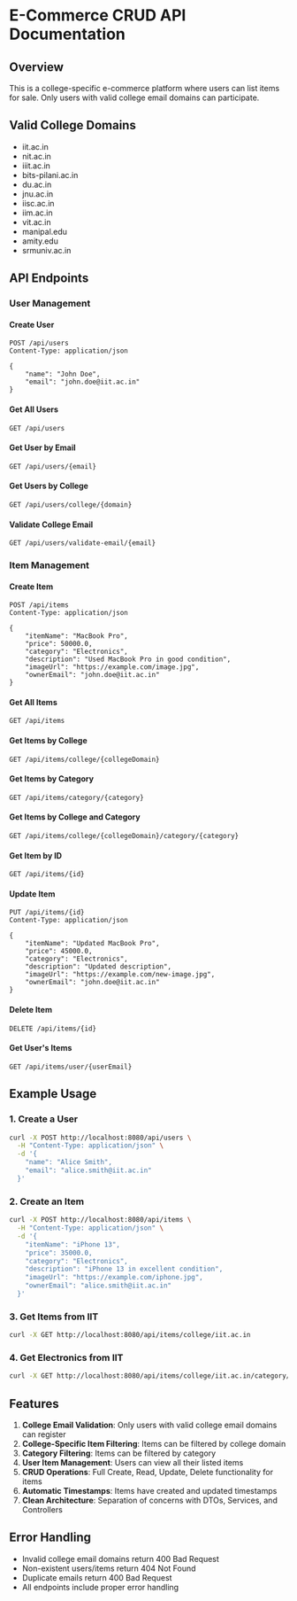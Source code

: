# E-Commerce CRUD API Documentation

## Overview

This is a college-specific e-commerce platform where users can list items for sale. Only users with valid college email domains can participate.

## Valid College Domains

- iit.ac.in
- nit.ac.in
- iiit.ac.in
- bits-pilani.ac.in
- du.ac.in
- jnu.ac.in
- iisc.ac.in
- iim.ac.in
- vit.ac.in
- manipal.edu
- amity.edu
- srmuniv.ac.in

## API Endpoints

### User Management

#### Create User

```
POST /api/users
Content-Type: application/json

{
    "name": "John Doe",
    "email": "john.doe@iit.ac.in"
}
```

#### Get All Users

```
GET /api/users
```

#### Get User by Email

```
GET /api/users/{email}
```

#### Get Users by College

```
GET /api/users/college/{domain}
```

#### Validate College Email

```
GET /api/users/validate-email/{email}
```

### Item Management

#### Create Item

```
POST /api/items
Content-Type: application/json

{
    "itemName": "MacBook Pro",
    "price": 50000.0,
    "category": "Electronics",
    "description": "Used MacBook Pro in good condition",
    "imageUrl": "https://example.com/image.jpg",
    "ownerEmail": "john.doe@iit.ac.in"
}
```

#### Get All Items

```
GET /api/items
```

#### Get Items by College

```
GET /api/items/college/{collegeDomain}
```

#### Get Items by Category

```
GET /api/items/category/{category}
```

#### Get Items by College and Category

```
GET /api/items/college/{collegeDomain}/category/{category}
```

#### Get Item by ID

```
GET /api/items/{id}
```

#### Update Item

```
PUT /api/items/{id}
Content-Type: application/json

{
    "itemName": "Updated MacBook Pro",
    "price": 45000.0,
    "category": "Electronics",
    "description": "Updated description",
    "imageUrl": "https://example.com/new-image.jpg",
    "ownerEmail": "john.doe@iit.ac.in"
}
```

#### Delete Item

```
DELETE /api/items/{id}
```

#### Get User's Items

```
GET /api/items/user/{userEmail}
```

## Example Usage

### 1. Create a User

```bash
curl -X POST http://localhost:8080/api/users \
  -H "Content-Type: application/json" \
  -d '{
    "name": "Alice Smith",
    "email": "alice.smith@iit.ac.in"
  }'
```

### 2. Create an Item

```bash
curl -X POST http://localhost:8080/api/items \
  -H "Content-Type: application/json" \
  -d '{
    "itemName": "iPhone 13",
    "price": 35000.0,
    "category": "Electronics",
    "description": "iPhone 13 in excellent condition",
    "imageUrl": "https://example.com/iphone.jpg",
    "ownerEmail": "alice.smith@iit.ac.in"
  }'
```

### 3. Get Items from IIT

```bash
curl -X GET http://localhost:8080/api/items/college/iit.ac.in
```

### 4. Get Electronics from IIT

```bash
curl -X GET http://localhost:8080/api/items/college/iit.ac.in/category/Electronics
```

## Features

1. **College Email Validation**: Only users with valid college email domains can register
2. **College-Specific Item Filtering**: Items can be filtered by college domain
3. **Category Filtering**: Items can be filtered by category
4. **User Item Management**: Users can view all their listed items
5. **CRUD Operations**: Full Create, Read, Update, Delete functionality for items
6. **Automatic Timestamps**: Items have created and updated timestamps
7. **Clean Architecture**: Separation of concerns with DTOs, Services, and Controllers

## Error Handling

- Invalid college email domains return 400 Bad Request
- Non-existent users/items return 404 Not Found
- Duplicate emails return 400 Bad Request
- All endpoints include proper error handling

